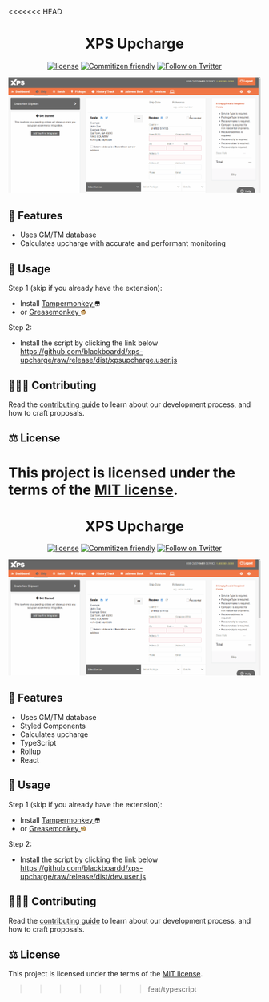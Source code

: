 <<<<<<< HEAD
<h1 align="center">XPS Upcharge</h1>

<div align="center">

[![license](https://img.shields.io/badge/license-MIT-blue.svg)](https://github.com/blackboardd/xps-upcharge/blob/main/LICENSE) [![Commitizen friendly](https://img.shields.io/badge/commitizen-friendly-brightgreen.svg)](http://commitizen.github.io/cz-cli/) [![Follow on Twitter](https://img.shields.io/twitter/follow/blkboardd.svg?label=follow+blkboardd)](https://twitter.com/blkboardd)

</div>

![demonstration](.github/images/gifs/demonstration.gif)

## 👠 Features

- Uses GM/TM database
- Calculates upcharge with accurate and performant monitoring

## 🔧 Usage

Step 1 (skip if you already have the extension):

- Install [Tampermonkey <img src=".github/images/icons/tampermonkey/icon180.png" alt="tampermonkey" height="10"/>](https://www.tampermonkey.net/)
- or [Greasemonkey <img src=".github/images/icons/greasemonkey/favicon.ico" alt="greasemonkey" height="10"/>](https://www.greasespot.net/)

Step 2:

- Install the script by clicking the link below
  <https://github.com/blackboardd/xps-upcharge/raw/release/dist/xpsupcharge.user.js>

## 🧑‍🤝‍🧑 Contributing

Read the [contributing guide](/docs/CONTRIBUTING.md) to learn about our development process, and how to craft proposals.

## ⚖️ License

This project is licensed under the terms of the [MIT license](/docs/LICENSE).
=======
<h1 align="center">XPS Upcharge</h1>

<div align="center">

[![license](https://img.shields.io/badge/license-MIT-blue.svg)](https://github.com/blackboardd/xps-upcharge/blob/main/LICENSE) [![Commitizen friendly](https://img.shields.io/badge/commitizen-friendly-brightgreen.svg)](http://commitizen.github.io/cz-cli/) [![Follow on Twitter](https://img.shields.io/twitter/follow/blkboardd.svg?label=follow+blkboardd)](https://twitter.com/blkboardd)

</div>

![demonstration](.github/images/gifs/demonstration.gif)

## 👠 Features

- Uses GM/TM database
- Styled Components
- Calculates upcharge
- TypeScript
- Rollup
- React

## 🔧 Usage

Step 1 (skip if you already have the extension):

- Install [Tampermonkey <img src=".github/images/icons/tampermonkey/icon180.png" alt="tampermonkey" height="10"/>](https://www.tampermonkey.net/)
- or [Greasemonkey <img src=".github/images/icons/greasemonkey/favicon.ico" alt="greasemonkey" height="10"/>](https://www.greasespot.net/)

Step 2:

- Install the script by clicking the link below
  <https://github.com/blackboardd/xps-upcharge/raw/release/dist/dev.user.js>

## 🧑‍🤝‍🧑 Contributing

Read the [contributing guide](/docs/CONTRIBUTING.md) to learn about our development process, and how to craft proposals.

## ⚖️ License

This project is licensed under the terms of the [MIT license](/docs/LICENSE).
>>>>>>> feat/typescript
